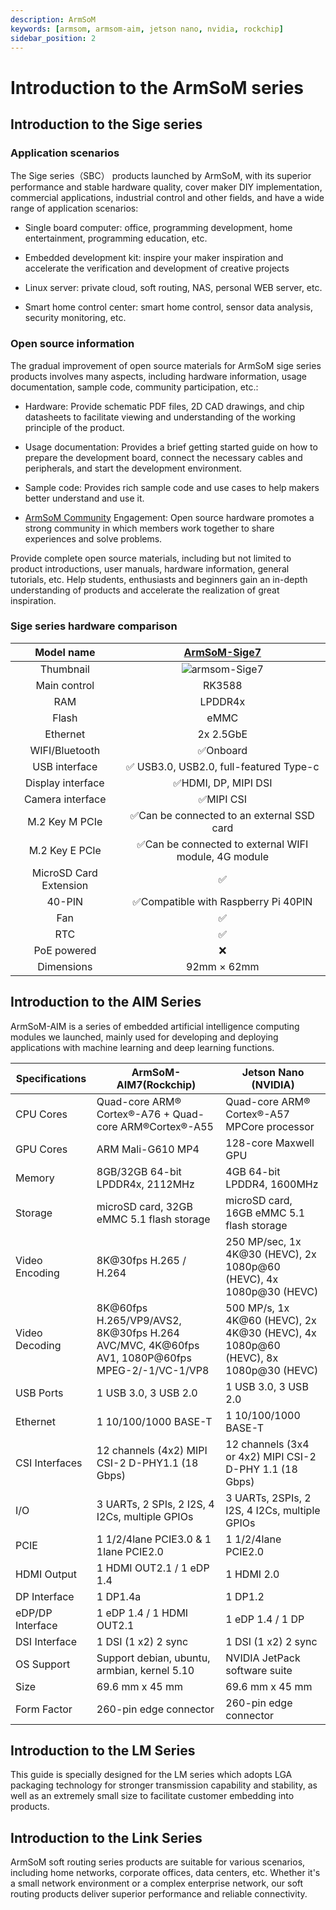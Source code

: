 ```yaml
---
description: ArmSoM
keywords: [armsom, armsom-aim, jetson nano, nvidia, rockchip]
sidebar_position: 2
---
```

# Introduction to the ArmSoM series

## Introduction to the Sige series

### Application scenarios

The Sige series（SBC） products launched by ArmSoM, with its superior performance and stable hardware quality, cover maker DIY implementation, commercial applications, industrial control and other fields, and have a wide range of application scenarios:

* Single board computer: office, programming development, home entertainment, programming education, etc.

* Embedded development kit: inspire your maker inspiration and accelerate the verification and development of creative projects

* Linux server: private cloud, soft routing, NAS, personal WEB server, etc.

* Smart home control center: smart home control, sensor data analysis, security monitoring, etc.

### Open source information

The gradual improvement of open source materials for ArmSoM sige series products involves many aspects, including hardware information, usage documentation, sample code, community participation, etc.:

* Hardware: Provide schematic PDF files, 2D CAD drawings, and chip datasheets to facilitate viewing and understanding of the working principle of the product.

* Usage documentation: Provides a brief getting started guide on how to prepare the development board, connect the necessary cables and peripherals, and start the development environment.

* Sample code: Provides rich sample code and use cases to help makers better understand and use it.

* [ArmSoM Community](http://forum.armsom.org/) Engagement: Open source hardware promotes a strong community in which members work together to share experiences and solve problems.

Provide complete open source materials, including but not limited to product introductions, user manuals, hardware information, general tutorials, etc. Help students, enthusiasts and beginners gain an in-depth understanding of products and accelerate the realization of great inspiration.

### Sige series hardware comparison

|Model name | [ ArmSoM-Sige7 ](./sige/armsom-sige7/introduction)  |
| :--------: | :----------:|
|Thumbnail | ![armsom-Sige7](/img/sige/sige7/armsom-sige7.png)  |
| Main control | RK3588 |
| RAM | LPDDR4x |
| Flash | eMMC  |
| Ethernet | 2x 2.5GbE  |
| WIFI/Bluetooth | ✅Onboard  |
| USB interface | ✅ USB3.0, USB2.0, full-featured Type-c  |
| Display interface | ✅HDMI, DP, MIPI DSI |
| Camera interface | ✅MIPI CSI|
| M.2 Key M PCIe | ✅Can be connected to an external SSD card |
| M.2 Key E PCIe | ✅Can be connected to external WIFI module, 4G module |
| MicroSD Card Extension | ✅ | ✅ |
| 40-PIN | ✅Compatible with Raspberry Pi 40PIN |
| Fan | ✅ |
| RTC | ✅ |
| PoE powered | ❌ |
| Dimensions | 92mm × 62mm |

## Introduction to the AIM Series

ArmSoM-AIM is a series of embedded artificial intelligence computing modules we launched, mainly used for developing and deploying applications with machine learning and deep learning functions.


| Specifications   |ArmSoM-AIM7(Rockchip)                                       | Jetson Nano (NVIDIA)                                         | 
| ---------------- | ------------------------------------------------------------ | ------------------------------------------------------------ |
| CPU Cores        |Quad-core ARM® Cortex®-A76 + Quad-core ARM®Cortex®-A55      | Quad-core ARM® Cortex®-A57 MPCore processor                  | 
| GPU Cores        |  ARM Mali-G610 MP4  |128-core Maxwell GPU                                         |
| Memory           |8GB/32GB 64-bit LPDDR4x, 2112MHz   | 4GB 64-bit LPDDR4, 1600MHz                                   | 
| Storage          |  microSD card, 32GB eMMC 5.1 flash storage | microSD card, 16GB eMMC 5.1 flash storage                    |
| Video Encoding   | 8K@30fps H.265 / H.264| 250 MP/sec, 1x 4K@30 (HEVC), 2x 1080p@60 (HEVC), 4x 1080p@30 (HEVC) | 
| Video Decoding   | 8K@60fps H.265/VP9/AVS2, 8K@30fps H.264 AVC/MVC, 4K@60fps AV1, 1080P@60fps MPEG-2/-1/VC-1/VP8 | 500 MP/s, 1x 4K@60 (HEVC), 2x 4K@30 (HEVC), 4x 1080p@60 (HEVC), 8x 1080p@30 (HEVC) |
| USB Ports        | 1 USB 3.0,  3 USB 2.0       | 1 USB 3.0, 3 USB 2.0                                         | 
| Ethernet         | 1 10/100/1000 BASE-T   | 1 10/100/1000 BASE-T                                         | 
| CSI Interfaces   |  12 channels (4x2) MIPI CSI-2 D-PHY1.1 (18 Gbps)  | 12 channels (3x4 or 4x2) MIPI CSI-2 D-PHY 1.1 (18 Gbps)      |
| I/O               |3 UARTs, 2 SPIs, 2 I2S, 4 I2Cs, multiple GPIOs               | 3 UARTs, 2SPIs, 2 I2S, 4 I2Cs, multiple GPIOs  | 
| PCIE             |1 1/2/4lane PCIE3.0 & 1 1lane PCIE2.0  | 1 1/2/4lane PCIE2.0                                          | 
| HDMI Output      |1 HDMI OUT2.1 / 1 eDP 1.4 | 1 HDMI 2.0                                                   | 
| DP Interface     |  1 DP1.4a | 1 DP1.2                                                      |
| eDP/DP Interface | 1 eDP 1.4 / 1 HDMI OUT2.1| 1 eDP 1.4 / 1 DP                                             | 
| DSI Interface    | 1 DSI (1 x2) 2 sync|1 DSI (1 x2) 2 sync                                          | 
| OS Support       | Support debian, ubuntu, armbian, kernel 5.10  | NVIDIA JetPack software suite                                | 
| Size             | 69.6 mm x 45 mm  | 69.6 mm x 45 mm                                              | 
| Form Factor      | 260-pin edge connector                                       | 260-pin edge connector     |

## Introduction to the LM Series

This guide is specially designed for the LM series which adopts LGA packaging technology for stronger transmission capability and stability, as well as an extremely small size to facilitate customer embedding into products.

## Introduction to the Link Series

ArmSoM soft routing series products are suitable for various scenarios, including home networks, corporate offices, data centers, etc. Whether it's a small network environment or a complex enterprise network, our soft routing products deliver superior performance and reliable connectivity.
